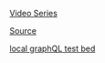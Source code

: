 [Video Series](https://www.udemy.com/graphql-with-react-course)

[Source](https://github.com/StephenGrider/GraphQLCast)

[local graphQL test bed](http://localhost:4000/graphql)